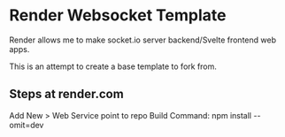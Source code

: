# Render Websocket Template

Render allows me to make socket.io server backend/Svelte frontend web apps.

This is an attempt to create a base template to fork from.

## Steps at render.com

Add New > Web Service
point to repo
Build Command: npm install --omit=dev

